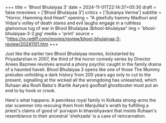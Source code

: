 +++
title = 'Bhool Bhulaiyaa 3'
date = 2024-11-01T22:14:37+05:30
draft = false
mreviews = ['Bhool Bhulaiyaa 3']
critics = ['Sukanya Verma']
subtitle = "Horror, Hamming And Heart"
opening = "A gleefully hammy Madhuri and Vidya's volley of death stares and evil laughs engage in a ruthless glamorous tug of war in Bhool Bhulaiyaa 3bhool-bhulaiyaa"
img = 'bhool-bhulaiyaa-3-2.jpg'
media = 'print'
source = "https://m.rediff.com/movies/review/bhool-bhulaiyaa-3-review/20241101.htm
+++

Just like the earlier two Bhool Bhulaiyaa movies, kickstarted by Priyadarshan in 2007, the third of the horror comedy series by Director Anees Bazmee revolves around a phony psychic caught in the family drama of a haunted haveli. Bhool Bhulaiyaa 3 opens like one of those The Mummy preludes unfolding a dark history from 200 years ago only to cut to the present, signalling at the wicked all the wrongdoing has unleashed, which Ruhaan aka Rooh Baba's (Kartik Aaryan) goofball ghostbuster must put an end to by hook or crook.

Here's what happens: A penniless royal family in Kolkata strong-arms the star scammer into rescuing them from Manjulika's wrath by fulfilling a priest's claims of good ol' purvajon ki bhavishyavani that insists Ruhaan's resemblance to their ancestral 'shehzada' is a case of reincarnation.
